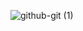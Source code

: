 ![github-git (1)](https://github.com/h67pur/h67pur/assets/133320857/09d1b347-e0a7-494f-b440-90c9697922af)
